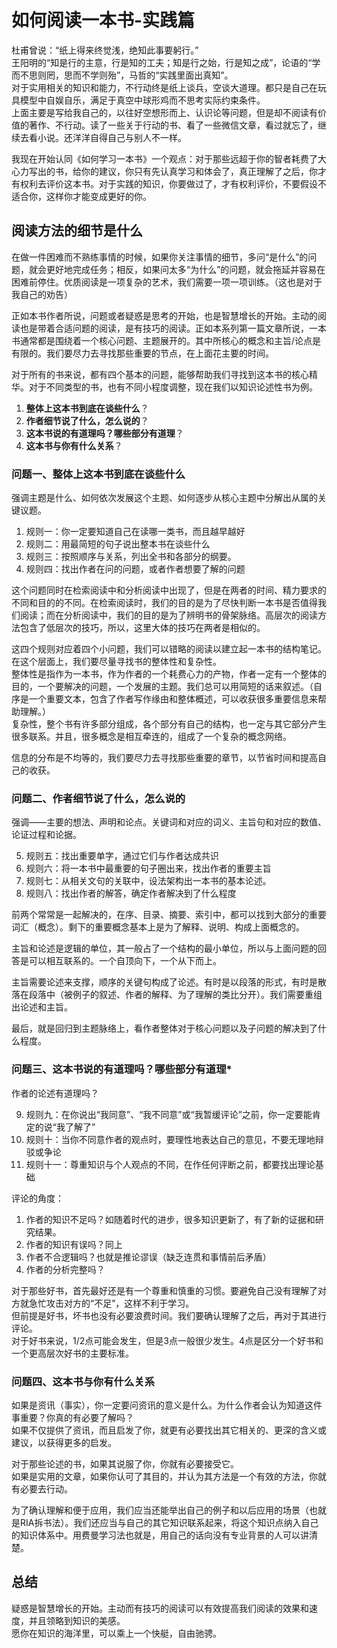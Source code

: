 # 如何阅读一本书-实践篇

杜甫曾说：“纸上得来终觉浅，绝知此事要躬行。”  
王阳明的“知是行的主意，行是知的工夫；知是行之始，行是知之成”，论语的“学而不思则罔，思而不学则殆”，马哲的“实践里面出真知”。  
对于实用相关的知识和能力，不行动终是纸上谈兵，空谈大道理。都只是自己在玩具模型中自娱自乐，满足于真空中球形鸡而不思考实际约束条件。  
上面主要是写给我自己的，以往好空想形而上、认识论等问题，但是却不阅读有价值的著作、不行动。读了一些关于行动的书、看了一些微信文章，看过就忘了，继续去看小说。还洋洋自得自己与别人不一样。  

我现在开始认同《如何学习一本书》一个观点：对于那些远超于你的智者耗费了大心力写出的书，给你的建议，你只有先认真学习和体会了，真正理解了之后，你才有权利去评价这本书。对于实践的知识，你要做过了，才有权利评价，不要假设不适合你，这样你才能变成更好的你。  

## 阅读方法的细节是什么

在做一件困难而不熟练事情的时候，如果你关注事情的细节，多问“是什么”的问题，就会更好地完成任务；相反，如果问太多“为什么”的问题，就会拖延并容易在困难前停住。优质阅读是一项复杂的艺术，我们需要一项一项训练。（这也是对于我自己的劝告）

正如本书作者所说，问题或者疑惑是思考的开始，也是智慧增长的开始。主动的阅读也是带着合适问题的阅读，是有技巧的阅读。正如本系列第一篇文章所说，一本书通常都是围绕着一个核心问题、主题展开的。其中所核心的概念和主旨/论点是有限的。我们要尽力去寻找那些重要的节点，在上面花主要的时间。  

对于所有的书来说，都有四个基本的问题，能够帮助我们寻找到这本书的核心精华。对于不同类型的书，也有不同小程度调整，现在我们以知识论述性书为例。  


1. **整体上这本书到底在谈些什么**？
2. **作者细节说了什么，怎么说的**？
3. **这本书说的有道理吗？哪些部分有道理**？
4. **这本书与你有什么关系**？

### 问题一、整体上这本书到底在谈些什么

强调主题是什么、如何依次发展这个主题、如何逐步从核心主题中分解出从属的关键议题。

1. 规则一：你一定要知道自己在读哪一类书，而且越早越好
2. 规则二：用最简短的句子说出整本书在谈些什么
3. 规则三：按照顺序与关系，列出全书和各部分的纲要。
4. 规则四：找出作者在问的问题，或者作者想要了解的问题

这个问题同时在检索阅读中和分析阅读中出现了，但是在两者的时间、精力要求的不同和目的的不同。在检索阅读时，我们的目的是为了尽快判断一本书是否值得我们阅读；而在分析阅读中，我们的目的是为了辨明书的骨架脉络。高层次的阅读方法包含了低层次的技巧，所以，这里大体的技巧在两者是相似的。  

这四个规则对应着四个小问题，我们可以错略的阅读以建立起一本书的结构笔记。在这个层面上，我们要尽量寻找书的整体性和复杂性。  
整体性是指作为一本书，作为作者的一个耗费心力的产物，作者一定有一个整体的目的，一个要解决的问题，一个发展的主题。我们总可以用简短的话来叙述。（自序是一个重要文本，包含了作者写作缘由和整体概述，可以收获很多重要信息来帮助理解。）  
复杂性，整个书有许多部分组成，各个部分有自己的结构，也一定与其它部分产生很多联系。并且，很多概念是相互牵连的，组成了一个复杂的概念网络。

信息的分布是不均等的，我们要尽力去寻找那些重要的章节，以节省时间和提高自己的收获。

### 问题二、作者细节说了什么，怎么说的

强调——主要的想法、声明和论点。关键词和对应的词义、主旨句和对应的数值、论证过程和论据。  

5. 规则五：找出重要单字，通过它们与作者达成共识
6. 规则六：将一本书中最重要的句子圈出来，找出作者的重要主旨
7. 规则七：从相关文句的关联中，设法架构出一本书的基本论述。
8. 规则八：找出作者的解答，确定作者解决到了什么程度

前两个常常是一起解决的，在序、目录、摘要、索引中，都可以找到大部分的重要词汇（概念）。剩下的重要概念基本上是为了解释、说明、构成上面概念的。  

主旨和论述是逻辑的单位，其一般占了一个结构的最小单位，所以与上面问题的回答是可以相互联系的。一个自顶向下，一个从下而上。  

主旨需要论述来支撑，顺序的关键句构成了论述。有时是以段落的形式，有时是散落在段落中（被例子的叙述、作者的解释、为了理解的类比分开）。我们需要重组出论述和主旨。  

最后，就是回归到主题脉络上，看作者整体对于核心问题以及子问题的解决到了什么程度。

### 问题三、这本书说的有道理吗？哪些部分有道理*

作者的论述有道理吗？

9. 规则九：在你说出“我同意”、“我不同意”或“我暂缓评论”之前，你一定要能肯定的说“我了解了”
10. 规则十：当你不同意作者的观点时，要理性地表达自己的意见，不要无理地辩驳或争论
11. 规则十一：尊重知识与个人观点的不同，在作任何评断之前，都要找出理论基础

评论的角度：
1. 作者的知识不足吗？如随着时代的进步，很多知识更新了，有了新的证据和研究结果。
2. 作者的知识有误吗？同上
3. 作者不合逻辑吗？也就是推论谬误（缺乏连贯和事情前后矛盾）
4. 作者的分析完整吗？

对于那些好书，首先最好还是有一个尊重和慎重的习惯。要避免自己没有理解了对方就急忙攻击对方的“不足”，这样不利于学习。  
但前提是好书，坏书也没有必要浪费时间。我们要确认理解了之后，再对于其进行评论。  
对于好书来说，1/2点可能会发生，但是3点一般很少发生。4点是区分一个好书和一个更高层次好书的主要标准。

### 问题四、这本书与你有什么关系

如果是资讯（事实），你一定要问资讯的意义是什么。为什么作者会认为知道这件事重要？你真的有必要了解吗？  
如果不仅提供了资讯，而且启发了你，就更有必要找出其它相关的、更深的含义或建议，以获得更多的启发。  

对于那些论述的书，如果其说服了你，你就有必要接受它。  
如果是实用的文章，如果你认可了其目的，并认为其方法是一个有效的方法，你就有必要去行动。


为了确认理解和便于应用，我们应当还能举出自己的例子和以后应用的场景（也就是RIA拆书法）。我们还应当与自己的其它知识联系起来，将这个知识点纳入自己的知识体系中。用费曼学习法也就是，用自己的话向没有专业背景的人可以讲清楚。

## 总结

疑惑是智慧增长的开始。主动而有技巧的阅读可以有效提高我们阅读的效果和速度，并且领略到知识的美感。  
愿你在知识的海洋里，可以乘上一个快艇，自由驰骋。
